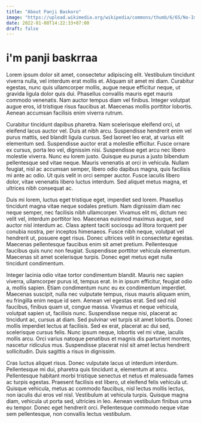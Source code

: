 ```yaml
---
title: "About Panji Baskoro"
image: "https://upload.wikimedia.org/wikipedia/commons/thumb/6/65/No-Image-Placeholder.svg/330px-No-Image-Placeholder.svg.png"
date: 2022-01-08T14:22:33+07:00
draft: false
---
```


<h1>i'm panji baskrraa</h1>



Lorem ipsum dolor sit amet, consectetur adipiscing elit. Vestibulum tincidunt viverra nulla, vel interdum erat mollis et. Aliquam sit amet mi diam. Curabitur egestas, nunc quis ullamcorper mollis, augue neque efficitur neque, ut gravida ligula dolor quis dui. Phasellus convallis mauris eget mauris commodo venenatis. Nam auctor tempus diam vel finibus. Integer volutpat augue eros, id tristique risus faucibus at. Maecenas mollis porttitor lobortis. Aenean accumsan facilisis enim viverra rutrum.

Curabitur tincidunt dapibus pharetra. Nam scelerisque eleifend orci, ut eleifend lacus auctor vel. Duis at nibh arcu. Suspendisse hendrerit enim vel purus mattis, sed blandit ligula cursus. Sed laoreet leo erat, at varius elit elementum sed. Suspendisse auctor erat a molestie efficitur. Fusce ornare ex cursus, porta leo vel, dignissim nisi. Suspendisse eget arcu nec libero molestie viverra. Nunc eu lorem justo. Quisque eu purus a justo bibendum pellentesque sed vitae neque. Mauris venenatis at orci in vehicula. Nullam feugiat, nisl ac accumsan semper, libero odio dapibus magna, quis facilisis mi ante ac odio. Ut quis velit in orci semper auctor. Fusce iaculis libero dolor, vitae venenatis libero luctus interdum. Sed aliquet metus magna, et ultrices nibh consequat ac.

Duis mi lorem, luctus eget tristique eget, imperdiet sed lorem. Phasellus tincidunt magna vitae neque sodales pretium. Nam dignissim diam nec neque semper, nec facilisis nibh ullamcorper. Vivamus elit mi, dictum nec velit vel, interdum porttitor leo. Maecenas euismod maximus augue, sed auctor nisl interdum ac. Class aptent taciti sociosqu ad litora torquent per conubia nostra, per inceptos himenaeos. Fusce nibh neque, volutpat vel hendrerit ut, posuere eget risus. Donec ultrices velit in consectetur egestas. Maecenas pellentesque faucibus enim sit amet pretium. Pellentesque faucibus quis nunc non feugiat. Suspendisse porttitor vehicula elementum. Maecenas sit amet scelerisque turpis. Donec eget metus eget nulla tincidunt condimentum.

Integer lacinia odio vitae tortor condimentum blandit. Mauris nec sapien viverra, ullamcorper purus id, tempus erat. In in ipsum efficitur, feugiat odio a, mollis sapien. Etiam condimentum nunc eu ex condimentum imperdiet. Maecenas suscipit, nulla nec vulputate tempus, risus mauris aliquam enim, eu fringilla enim neque id sem. Aenean vel egestas erat. Sed sed nisl faucibus, finibus quam ut, congue massa. Vivamus et neque vehicula, volutpat sapien ut, facilisis nunc. Suspendisse neque nisi, placerat ac tincidunt ac, cursus at diam. Sed pulvinar vel turpis sit amet lobortis. Donec mollis imperdiet lectus at facilisis. Sed ex erat, placerat ac dui sed, scelerisque cursus felis. Nunc ipsum neque, lobortis vel mi vitae, iaculis mollis arcu. Orci varius natoque penatibus et magnis dis parturient montes, nascetur ridiculus mus. Suspendisse placerat nisl sit amet lectus hendrerit sollicitudin. Duis sagittis a risus in dignissim.

Cras luctus aliquet risus. Donec vulputate lacus ut interdum interdum. Pellentesque mi dui, pharetra quis tincidunt a, elementum at arcu. Pellentesque habitant morbi tristique senectus et netus et malesuada fames ac turpis egestas. Praesent facilisis est libero, ut eleifend felis vehicula ut. Quisque vehicula, metus ac commodo faucibus, nisl lectus mollis lectus, non iaculis dui eros vel nisl. Vestibulum at vehicula turpis. Quisque magna diam, vehicula ut porta sed, ultricies in leo. Aenean vestibulum finibus urna eu tempor. Donec eget hendrerit orci. Pellentesque commodo neque vitae sem pellentesque, non convallis lectus vestibulum. 
